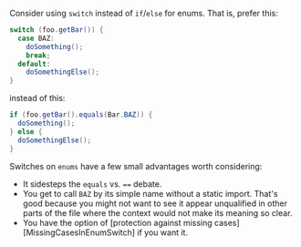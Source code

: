 Consider using `switch` instead of `if`/`else` for enums. That is, prefer this:

```java
switch (foo.getBar()) {
  case BAZ:
    doSomething();
    break;
  default:
    doSomethingElse();
}
```

instead of this:

```java
if (foo.getBar().equals(Bar.BAZ)) {
  doSomething();
} else {
  doSomethingElse();
}
```

Switches on `enums` have a few small advantages worth considering:

*   It sidesteps the `equals` vs. `==` debate.
*   You get to call `BAZ` by its simple name without a static import. That's
    good because you might not want to see it appear unqualified in other parts
    of the file where the context would not make its meaning so clear.
*   You have the option of
    [protection against missing cases][MissingCasesInEnumSwitch] if you want it.

[`MissingCasesInEnumSwitch`]: https:errorprone.info/bugpattern/MissingCasesInEnumSwitch
